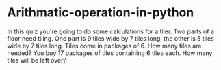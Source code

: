 # Arithmatic-operation-in-python
In this quiz you're going to do some calculations for a tiler. Two parts of a floor need tiling. One part is 9 tiles wide by 7 tiles long, the other is 5 tiles wide by 7 tiles long. Tiles come in packages of 6.  How many tiles are needed? You buy 17 packages of tiles containing 6 tiles each. How many tiles will be left over?
